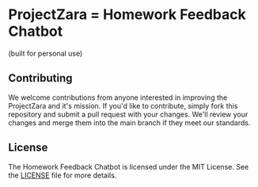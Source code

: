 # ProjectZara = Homework Feedback Chatbot

(built for personal use)

## Contributing

We welcome contributions from anyone interested in improving the ProjectZara and it's mission. If you'd like to contribute, simply fork this repository and submit a pull request with your changes. We'll review your changes and merge them into the main branch if they meet our standards.

## License

The Homework Feedback Chatbot is licensed under the MIT License. See the [LICENSE](LICENSE) file for more details.


